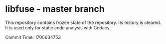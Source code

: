 # libfuse - master branch

This repository contains frozen state of the repository.
Its history is cleared. It is used only for static code
analysis with Codacy.

Commit Time: 1700634753